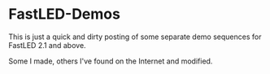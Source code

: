 FastLED-Demos
=============

This is just a quick and dirty posting of some separate demo sequences for FastLED 2.1 and above. 

Some I made, others I've found on the Internet and modified.
